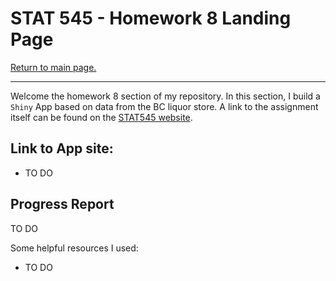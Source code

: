 STAT 545 - Homework 8 Landing Page
================

[Return to main page.](https://github.com/HScheiber/STAT545-hw-Scheiber-Hayden/blob/master/README.md "Main page")

------------------------------------------------------------------------

Welcome the homework 8 section of my repository. In this section, I build a `Shiny` App based on data from the BC liquor store. A link to the assignment itself can be found on the [STAT545 website](http://stat545.com/hw08_shiny.html).

Link to App site:
-----

- TO DO

Progress Report
---------------

TO DO


Some helpful resources I used:

- TO DO